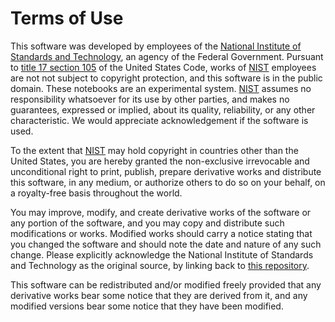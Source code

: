 Terms of Use
============

This software was developed by employees of the 
[National Institute of Standards and Technology](http://www.nist.gov), 
an agency of the Federal Government.  Pursuant to
[title 17 section 105](http://uscode.house.gov/uscode-cgi/fastweb.exe?getdoc+uscview+t17t20+9+0++) 
of the United States Code, works of [NIST](http://www.nist.gov) employees
are not not subject to copyright protection, and this software is in the
public domain.  These notebooks are an experimental system.
[NIST](http://www.nist.gov) assumes no responsibility whatsoever for its
use by other parties, and makes no guarantees, expressed or implied, about
its quality, reliability, or any other characteristic.  We would appreciate
acknowledgement if the software is used.

To the extent that [NIST](http://www.nist.gov) may hold copyright in
countries other than the United States, you are hereby granted the
non-exclusive irrevocable and unconditional right to print, publish,
prepare derivative works and distribute this software, in any medium, or
authorize others to do so on your behalf, on a royalty-free basis
throughout the world.

You may improve, modify, and create derivative works of the software or any
portion of the software, and you may copy and distribute such modifications
or works. Modified works should carry a notice stating that you changed
the software and should note the date and nature of any such change. Please
explicitly acknowledge the National Institute of Standards and Technology
as the original source, by linking back to 
[this repository](https://github.com/guyer/elasticity).

This software can be redistributed and/or modified freely provided that any
derivative works bear some notice that they are derived from it, and any
modified versions bear some notice that they have been modified.
